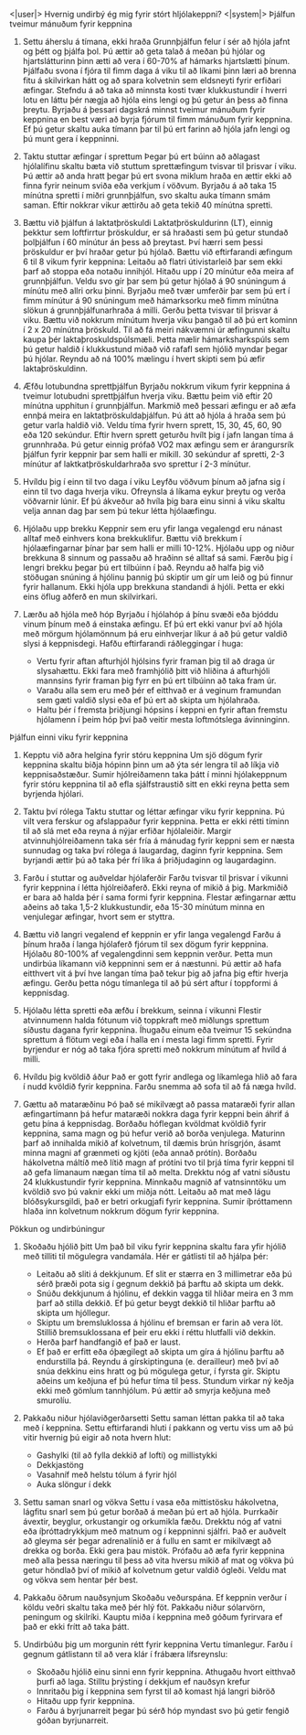 <|user|>
Hvernig undirbý ég mig fyrir stórt hljólakeppni?
<|system|>
Þjálfun tveimur mánuðum fyrir keppnina

1. Settu áherslu á tímana, ekki hraða
Grunnþjálfun felur í sér að hjóla jafnt og þétt og þjálfa þol. Þú ættir að geta talað á meðan þú hjólar og hjartslátturinn þinn ætti að vera í 60-70% af hámarks hjartslætti þínum. Þjálfaðu svona í fjóra til fimm daga á viku til að líkami þinn læri að brenna fitu á skilvirkan hátt og að spara kolvetnin sem eldsneyti fyrir erfiðari æfingar. Stefndu á að taka að minnsta kosti tvær klukkustundir í hverri lotu en láttu þér nægja að hjóla eins lengi og þú getur án þess að finna þreytu. Byrjaðu á þessari dagskrá minnst tveimur mánuðum fyrir keppnina en best væri að byrja fjórum til fimm mánuðum fyrir keppnina. Ef þú getur skaltu auka tímann þar til þú ert farinn að hjóla jafn lengi og þú munt gera í keppninni.

2. Taktu stuttar æfingar í sprettum
Þegar þú ert búinn að aðlagast hjólalífinu skaltu bæta við stuttum sprettæfingum tvisvar til þrisvar í viku. Þú ættir að anda hratt þegar þú ert svona miklum hraða en ættir ekki að finna fyrir neinum sviða eða verkjum í vöðvum. Byrjaðu á að taka 15 mínútna spretti í miðri grunnþjálfun, svo skaltu auka tímann smám saman. Eftir nokkrar vikur ættirðu að geta tekið 40 mínútna spretti.

3. Bættu við þjálfun á laktatþröskuldi
Laktatþröskuldurinn (LT), einnig þekktur sem loftfirrtur þröskuldur, er sá hraðasti sem þú getur stundað þolþjálfun í 60 mínútur án þess að þreytast. Því hærri sem þessi þröskuldur er því hraðar getur þú hjólað. Bættu við eftirfarandi æfingum 6 til 8 vikum fyrir keppnina:
Leitaðu að flatri útivistarleið þar sem ekki þarf að stoppa eða notaðu innihjól. Hitaðu upp í 20 mínútur eða meira af grunnþjálfun. Veldu svo gír þar sem þú getur hjólað á 90 snúningum á mínútu með allri orku þinni. Byrjaðu með tvær umferðir þar sem þú ert í fimm mínútur á 90 snúningum með hámarksorku með fimm mínútna slökun á grunnþjálfunarhraða á milli. Gerðu þetta tvisvar til þrisvar á viku. Bættu við nokkrum mínútum hverja viku þangað til að þú ert kominn í 2 x 20 mínútna þröskuld. Til að fá meiri nákvæmni úr æfingunni skaltu kaupa þér laktaþroskuldspúlsmæli. Þetta mælir hámarksharkspúls sem þú getur haldið í klukkustund miðað við rafafl sem hjólið myndar þegar þú hjólar. Reyndu að ná 100% mælingu í hvert skipti sem þú æfir laktaþröskuldinn.

4. Æfðu lotubundna sprettþjálfun
Byrjaðu nokkrum vikum fyrir keppnina á tveimur lotubudni sprettþjálfun hverja viku. Bættu þeim við eftir 20 mínútna upphitun í grunnþjálfun. Markmið með þessari æfingu er að æfa ennþá meira en laktatþröskuldaþjálfun. Þú átt að hjóla á hraða sem þú getur varla haldið við. Veldu tíma fyrir hvern sprett, 15, 30, 45, 60, 90 eða 120 sekúndur. Eftir hvern sprett geturðu hvílt þig í jafn langan tíma á grunnhraða. Þú getur einnig prófað VO2 max æfingu sem er árangursrík þjálfun fyrir keppnir þar sem halli er mikill. 30 sekúndur af spretti, 2-3 mínútur af laktkatþröskuldarhraða svo sprettur í 2-3 mínútur.

5. Hvíldu þig í einn til tvo daga í viku
Leyfðu vöðvum þínum að jafna sig í einn til tvo daga hverja viku. Ofreynsla á líkama eykur þreytu og verða vöðvarnir lúnir. Ef þú ákveður að hvíla þig bara einu sinni á viku skaltu velja annan dag þar sem þú tekur létta hjólaæfingu.

6. Hjólaðu upp brekku
Keppnir sem eru yfir langa vegalengd eru nánast alltaf með einhvers kona brekkuklifur. Bættu við brekkum í hjólaæfingarnar þínar þar sem halli er milli 10-12%. Hjólaðu upp og niður brekkuna 8 sinnum og passaðu að hraðinn sé alltaf sá sami. Færðu þig í lengri brekku þegar þú ert tilbúinn í það. Reyndu að halfa þig við stöðugan snúning á hjólinu þannig þú skiptir um gír um leið og þú finnur fyrir hallanum. Ekki hjóla upp brekkuna standandi á hjóli. Þetta er ekki eins öflug aðferð en mun skilvirkari.

7. Lærðu að hjóla með hóp
Byrjaðu í hjólahóp á þínu svæði eða bjóddu vinum þínum með á einstaka æfingu. Ef þú ert ekki vanur því að hjóla með mörgum hjólamönnum þá eru einhverjar líkur á að þú getur valdið slysi á keppnisdegi. Hafðu eftirfarandi ráðleggingar í huga:
    - Vertu fyrir aftan afturhjól hjólsins fyrir framan þig til að draga úr slysahættu. Ekki fara með framhjólið þitt við hliðina á afturhjóli mannsins fyrir framan þig fyrr en þú ert tilbúinn að taka fram úr.
    - Varaðu alla sem eru með þér ef eitthvað er á veginum framundan sem gæti valdið slysi eða ef þú ert að skipta um hjólahraða.
    - Haltu þér í fremsta þriðjungi hópsins í keppni en fyrir aftan fremstu hjólamenn í þeim hóp því það veitir mesta loftmótslega ávinninginn.

Þjálfun einni viku fyrir keppnina

1. Kepptu við aðra helgina fyrir stóru keppnina
Um sjö dögum fyrir keppnina skaltu biðja hópinn þinn um að ýta sér lengra til að líkja við keppnisaðstæður. Sumir hjólreiðamenn taka þátt í minni hjólakeppnum fyrir stóru keppnina til að efla sjálfstraustið sitt en ekki reyna þetta sem byrjenda hjólari.

2. Taktu því rólega
Taktu stuttar og léttar æfingar viku fyrir keppnina. Þú vilt vera ferskur og afslappaður fyrir keppnina. Þetta er ekki rétti tíminn til að slá met eða reyna á nýjar erfiðar hjólaleiðir. Margir atvinnuhjólreiðamenn taka sér fría á mánudag fyrir keppni sem er næsta sunnudag og taka því rólega á laugardag, daginn fyrir keppnina. Sem byrjandi ættir þú að taka þér frí líka á þriðjudaginn og laugardaginn.

3. Farðu í stuttar og auðveldar hjólaferðir
Farðu tvisvar til þrisvar í vikunni fyrir keppnina í létta hjólreiðaferð. Ekki reyna of mikið á þig. Markmiðið er bara að halda þér í sama formi fyrir keppnina. Flestar æfingarnar ættu aðeins að taka 1,5-2 klukkustundir, eða 15-30 mínútum minna en venjulegar æfingar, hvort sem er styttra.

4. Bættu við langri vegalend ef keppnin er yfir langa vegalengd
Farðu á þínum hraða í langa hjólaferð fjórum til sex dögum fyrir keppnina. Hjólaðu 80-100% af vegalengdinni sem keppnin verður. Þetta mun undirbúa líkamann við keppninni sem er á næstunni. Þú ættir að hafa eitthvert vit á því hve langan tíma það tekur þig að jafna þig eftir hverja æfingu. Gerðu þetta nógu tímanlega til að þú sért aftur í toppformi á keppnisdag.

5. Hjólaðu létta spretti eða æfðu í brekkum, seinna í vikunni
Flestir atvinnumenn halda fótunum við toppkraft með miðlungs sprettum síðustu dagana fyrir keppnina. Íhugaðu einum eða tveimur 15 sekúndna sprettum á flötum vegi eða í halla en í mesta lagi fimm spretti. Fyrir byrjendur er nóg að taka fjóra spretti með nokkrum mínútum af hvíld á milli.

6. Hvíldu þig kvöldið áður
Það er gott fyrir andlega og líkamlega hlið að fara í nudd kvöldið fyrir keppnina. Farðu snemma að sofa til að fá næga hvíld.

7. Gættu að mataræðinu
Þó það sé mikilvægt að passa mataræði fyrir allan æfingartímann þá hefur mataræði nokkra daga fyrir keppni bein áhrif á getu þína á keppnisdag. Borðaðu hóflegan kvöldmat kvöldið fyrir keppnina, sama magn og þú hefur verið að borða venjulega. Maturinn þarf að innihalda mikið af kolvetnum, til dæmis brún hrísgrjón, ásamt minna magni af grænmeti og kjöti (eða annað prótín). Borðaðu hákolvetna máltíð með lítið magn af prótíni tvo til þrjá tíma fyrir keppni til að gefa límanaum nægan tíma til að melta. Drekktu nóg af vatni síðustu 24 klukkustundir fyrir keppnina. Minnkaðu magnið af vatnsinntöku um kvöldið svo þú vaknir ekki um miðja nótt. Leitaðu að mat með lágu blóðsykursgildi, það er betri orkugjafi fyrir keppnina. Sumir íþróttamenn hlaða inn kolvetnum nokkrum dögum fyrir keppnina.

Pökkun og undirbúningur

1. Skoðaðu hjólið þitt
Um það bil viku fyrir keppnina skaltu fara yfir hjólið með tilliti til mögulegra vandamála. Hér er gátlisti til að hjálpa þér:
    - Leitaðu að sliti á dekkjunum. Ef slit er stærra en 3 millimetrar eða þú sérð þræði pota sig í gegnum dekkið þá þarftu að skipta um dekk. 
    - Snúðu dekkjunum á hjólinu, ef dekkin vagga til hliðar meira en 3 mm þarf að stilla dekkið. Ef þú getur beygt dekkið til hliðar þarftu að skipta um hjóllegur. 
    - Skiptu um bremsluklossa á hjólinu ef bremsan er farin að vera löt. Stillið bremsuklossana ef þeir eru ekki í réttu hlutfalli við dekkin. 
    - Herða þarf handfangið ef það er laust.
    - Ef það er erfitt eða óþægilegt að skipta um gíra á hjólinu þarftu að endurstilla þá. Reyndu á gírskiptinguna (e. derailleur) með því að snúa dekkinu eins hratt og þú mögulega getur, í fyrsta gír. Skiptu aðeins um keðjuna ef þú hefur tíma til þess. Stundum virkar ný keðja ekki með gömlum tannhjólum. Þú ættir að smyrja keðjuna með smurolíu.

2. Pakkaðu niður hjólaviðgerðarsetti
Settu saman léttan pakka til að taka með í keppnina. Settu eftirfarandi hluti í pakkann og vertu viss um að þú vitir hvernig þú eigir að nota hvern hlut:
    - Gashylki (til að fylla dekkið af lofti) og millistykki
    - Dekkjastöng
    - Vasahníf með helstu tólum á fyrir hjól
    - Auka slöngur í dekk

3. Settu saman snarl og vökva
Settu í vasa eða mittistösku hákolvetna, lágfitu snarl sem þú getur borðað á meðan þú ert að hjóla. Þurrkaðir ávextir, beyglur, orkustangir og orkumikla fæðu. Drekktu nóg af vatni eða íþróttadrykkjum með matnum og í keppninni sjálfri. Það er auðvelt að gleyma sér þegar adrenalínið er á fullu en samt er mikilvægt að drekka og borða. Ekki gera þau mistök. Prófaðu að æfa fyrir keppnina með alla þessa næringu til þess að vita hversu mikið af mat og vökva þú getur höndlað því of mikið af kolvetnum getur valdið ógleði. Veldu mat og vökva sem hentar þér best.

4. Pakkaðu öðrum nauðsynjum
Skoðaðu veðurspána. Ef keppnin verður í köldu veðri skaltu taka með þér hlý föt. Pakkaðu niður sólarvörn, peningum og skilríki. Kauptu miða í keppnina með góðum fyrirvara ef það er ekki frítt að taka þátt.

5. Undirbúðu þig um morgunin rétt fyrir keppnina
Vertu tímanlegur. Farðu í gegnum gátlistann til að vera klár í frábæra lífsreynslu:
    - Skoðaðu hjólið einu sinni enn fyrir keppnina. Athugaðu hvort eitthvað þurfi að laga. Stilltu þrýsting í dekkjum ef nauðsyn krefur
    - Innritaðu þig í keppnina sem fyrst til að komast hjá langri biðröð
    - Hitaðu upp fyrir keppnina. 
    - Farðu á byrjunarreit þegar þú sérð hóp myndast svo þú getir fengið góðan byrjunarreit.
